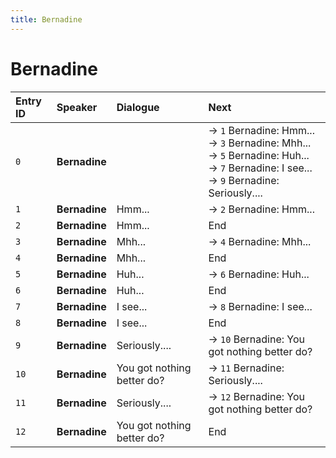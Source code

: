 ```yaml
---
title: Bernadine
---
```


# Bernadine


| Entry ID | Speaker | Dialogue | Next |
| :------- | :------ | :------- | :------------ |
| `0` | **Bernadine** |  | → `1` Bernadine: Hmm\.\.\.<br>→ `3` Bernadine: Mhh\.\.\.<br>→ `5` Bernadine: Huh\.\.\.<br>→ `7` Bernadine: I see\.\.\.<br>→ `9` Bernadine: Seriously\.\.\.\. |
| `1` | **Bernadine** | Hmm\.\.\. | → `2` Bernadine: Hmm\.\.\. |
| `2` | **Bernadine** | Hmm\.\.\. | End |
| `3` | **Bernadine** | Mhh\.\.\. | → `4` Bernadine: Mhh\.\.\. |
| `4` | **Bernadine** | Mhh\.\.\. | End |
| `5` | **Bernadine** | Huh\.\.\. | → `6` Bernadine: Huh\.\.\. |
| `6` | **Bernadine** | Huh\.\.\. | End |
| `7` | **Bernadine** | I see\.\.\. | → `8` Bernadine: I see\.\.\. |
| `8` | **Bernadine** | I see\.\.\. | End |
| `9` | **Bernadine** | Seriously\.\.\.\. | → `10` Bernadine: You got nothing better do? |
| `10` | **Bernadine** | You got nothing better do? | → `11` Bernadine: Seriously\.\.\.\. |
| `11` | **Bernadine** | Seriously\.\.\.\. | → `12` Bernadine: You got nothing better do? |
| `12` | **Bernadine** | You got nothing better do? | End |
